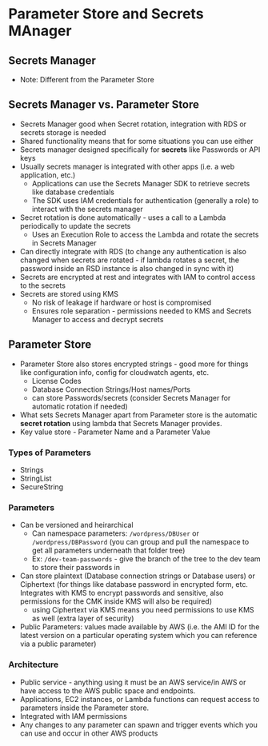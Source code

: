 # Parameter Store and Secrets MAnager

## Secrets Manager

- Note: Different from the Parameter Store

## Secrets Manager vs. Parameter Store

- Secrets Manager good when Secret rotation, integration with RDS or secrets storage is needed
- Shared functionality means that for some situations you can use either
- Secrets manager designed specifically for **secrets** like Passwords or API keys
- Usually secrets manager is integrated with other apps (i.e. a web application, etc.)
  - Applications can use the Secrets Manager SDK to retrieve secrets like database credentials
  - The SDK uses IAM credentials for authentication (generally a role) to interact with the secrets manager
- Secret rotation is done automatically - uses a call to a Lambda periodically to update the secrets
  - Uses an Execution Role to access the Lambda and rotate the secrets in Secrets Manager
- Can directly integrate with RDS (to change any authentication is also changed when secrets are rotated - if lambda rotates a secret, the password inside an RSD instance is also changed in sync with it)
- Secrets are encrypted at rest and integrates with IAM to control access to the secrets
- Secrets are stored using KMS
  - No risk of leakage if hardware or host is compromised
  - Ensures role separation - permissions needed to KMS and Secrets Manager to access and decrypt secrets

## Parameter Store

- Parameter Store also stores encrypted strings - good more for things like configuration info, config for cloudwatch agents, etc.
  - License Codes
  - Database Connection Strings/Host names/Ports
  - can store Passwords/secrets (consider Secrets Manager for automatic rotation if needed)
- What sets Secrets Manager apart from Parameter store is the automatic **secret rotation** using lambda that Secrets Manager provides.
- Key value store - Parameter Name and a Parameter Value

### Types of Parameters

- Strings
- StringList
- SecureString

### Parameters

- Can be versioned and heirarchical
  - Can namespace parameters: `/wordpress/DBUser` or `/wordpress/DBPassword` (you can group and pull the namespace to get all parameters underneath that folder tree)
  - Ex: `/dev-team-passwords` - give the branch of the tree to the dev team to store their passwords in
- Can store plaintext (Database connection strings or Database users) or Ciphertext (for things like database password in encrypted form, etc. Integrates with KMS to encrypt passwords and sensitive, also permissions for the CMK inside KMS will also be required)
  - using Ciphertext via KMS means you need permissions to use KMS as well (extra layer of security)
- Public Parameters: values made available by AWS (i.e. the AMI ID for the latest version on a particular operating system which you can reference via a public parameter)

### Architecture

- Public service - anything using it must be an AWS service/in AWS or have access to the AWS public space and endpoints.
- Applications, EC2 instances, or Lambda functions can request access to parameters inside the Parameter store.
- Integrated with IAM permissions
- Any changes to any parameter can spawn and trigger events which you can use and occur in other AWS products
